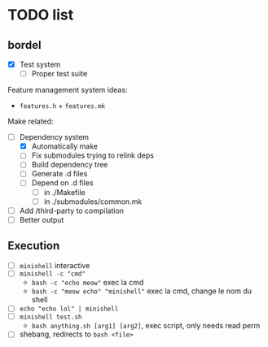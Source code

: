 # TODO list

## bordel

- [x] Test system
  - [ ] Proper test suite

Feature management system ideas:
- `features.h` + `features.mk`

Make related:
- [ ] Dependency system
  - [x] Automatically make
  - [ ] Fix submodules trying to relink deps
  - [ ] Build dependency tree
  - [ ] Generate .d files
  - [ ] Depend on .d files
    - [ ] in ./Makefile
    - [ ] in ./submodules/common.mk
- [ ] Add /third-party to compilation
- [ ] Better output

## Execution

- [ ] `minishell` interactive
- [ ] `minishell -c "cmd"`
  - `bash -c "echo meow"` exec la cmd
  - `bash -c "meow echo" "minishell"` exec la cmd, change le nom du shell
- [ ] `echo "echo lol" | minishell`
- [ ] `minishell test.sh`
  - `bash anything.sh [arg1] [arg2]`, exec script, only needs read perm 
- [ ] shebang, redirects to `bash <file>`
